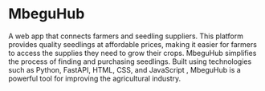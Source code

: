 # MbeguHub

A web app that connects farmers and seedling suppliers. This platform provides quality seedlings at affordable prices, making it easier for farmers to access the supplies they need to grow their crops. MbeguHub simplifies the process of finding and purchasing seedlings. Built using technologies such as Python, FastAPI, HTML, CSS, and JavaScript , MbeguHub is a powerful tool for improving the agricultural industry.
